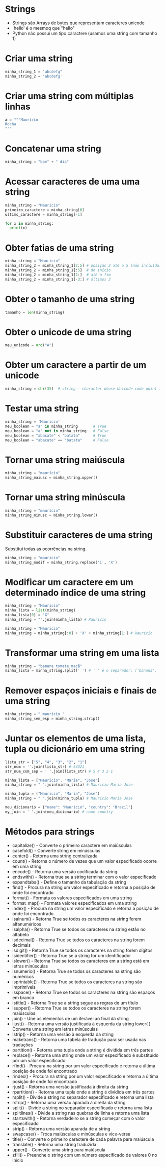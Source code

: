 # Strings

- Strings são Arrays de bytes que representam caracteres unicode
- 'hello' é o mesmoq que "hello"
- Python não possui um tipo caractere (usamos uma string com tamanho 1)

# Criar uma string

~~~python
minha_string_1 = "abcdefg"
minha_string_2 = 'abcdefg'
~~~

# Criar uma string com múltiplas linhas

~~~python
a = """Mauricio
Rocha
"""
~~~

# Concatenar uma string

~~~python
minha_string = "bom" + " dia" 
~~~

# Acessar caracteres de uma uma string

~~~python
minha_string = "Mauricio"
primeiro_caractere = minha_string[0]
ultimo_caractere = minha_string[-1] 
~~~

~~~python
for x in minha_string:
  print(x)
~~~

# Obter fatias de uma string

~~~python
minha_string = "Mauricio"
minha_string_2 = minha_string_1[2:5] # posição 2 até a 5 (não incluída)
minha_string_2 = minha_string_1[:5]  # do início
minha_string_2 = minha_string_1[2:]  # até o fim
minha_string_2 = minha_string_1[-3:] # últimos 3
~~~

# Obter o tamanho de uma string

~~~python
tamanho = len(minha_string)
~~~

# Obter o unicode de uma string

~~~python
meu_unicode = ord("A") 
~~~

# Obter um caractere a partir de um unicode

~~~python
minha_string = chr(35)  # string - character whose Unicode code point is the integer
~~~

# Testar uma string

~~~python
minha_string = 'Mauricio'
meu_boolean = "a" in minha_string       # True
meu_boolean = "a" not in minha_string   # False
meu_boolean = "abacate" < "batata"      # True
meu_boolean = "abacate" == "batata"     # False
~~~

# Tornar uma string maiúscula

~~~python
minha_string = "maurício"
minha_string_maiusc = minha_string.upper()
~~~

# Tornar uma string minúscula

~~~python
minha_string = "maurício"
minha_string_minusc = minha_string.lower()
~~~

# Substituir caracteres de uma string

Substitui todas as ocorrências na string.  

~~~python
minha_string = "mauricio"
minha_string_modif = minha_string.replace('i', 'X')
~~~

# Modificar um caractere em um determinado índice de uma string

~~~python
minha_string = "Mauricio"
minha_lista = list(minha_string)
minha_lista[0] = "X"
minha_string = "".join(minha_lista) # Xauricio
~~~

~~~python
minha_string = "Mauricio"
minha_string = minha_string[:0] + 'X' + minha_string[1:] # Xauricio
~~~

# Transformar uma string em uma lista

~~~python
minha_string = "banana tomate maçã"
minha_lista = minha_string.split(' ') # ' ' é o separador: ['banana', 'tomate', 'maçã']
~~~

# Remover espaços iniciais e finais de uma string

~~~python
minha_string = " mauricio "
minha_string_sem_esp = minha_string.strip()
~~~

# Juntar os elementos de uma lista, tupla ou dicionário em uma string

~~~python
lista_str = ["5", "4", "3", "2", "1"]
str_num = ''.join(lista_str) # 54321
str_num_com_sep = ' '.join(lista_str) # 5 4 3 2 1
~~~

~~~python
minha_lista = ["Mauricio", "Maria", "Jose"]
minha_string = " ".join(minha_lista) # Mauricio Maria Jose
~~~

~~~python
minha_tupla = ("Mauricio", "Maria", "Jose")
minha_string = " ".join(minha_tupla) # Mauricio Maria Jose
~~~

~~~python
meu_dicionario = {"name": "Mauricio", "country": "Brazil"}
my_join = ' '.join(meu_dicionario) # name country
~~~

# Métodos para strings

- capitalize() - Converte o primeiro caractere em maiúsculas
- casefold() -  Converte string em minúsculas 
- center() - Retorna uma string centralizada 
- count() -  Retorna o número de vezes que um valor especificado ocorre em uma string 
- encode() -  Retorna uma versão codificada da string 
- endswith() -  Retorna true se a string terminar com o valor especificado 
- expandtabs() -  Define o tamanho da tabulação da string 
- find() -  Procura na string um valor especificado e retorna a posição de onde foi encontrado 
- format() - Formata os valores especificados em uma string 
- format_map() - Formata valores especificados em uma string 
- index() - Procura na string um valor especificado e retorna a posição de onde foi encontrado 
- isalnum() - Retorna True se todos os caracteres na string forem alfanuméricos 
- isalpha() - Retorna True se todos os caracteres na string estão no alfabeto 
- isdecimal() - Retorna True se todos os caracteres na string forem decimais 
- isdigit() -  Retorna True se todos os caracteres na string forem dígitos 
- isidentifier() - Retorna True se a string for um identificador 
- islower() - Retorna True se todos os caracteres em a string está em letras minúsculas 
- isnumeric() - Retorna True se todos os caracteres na string são numéricos 
- isprintable() - Retorna True se todos os caracteres na string são imprimíveis 
- isspace() - Retorna True se todos os caracteres na string são espaços em branco 
- istitle() - Retorna True se a string segue as regras de um título 
- isupper() -  Retorna True se todos os caracteres na string forem maiúsculos 
- join() - Une os elementos de um iterável ao final da string 
- ljust() -  Retorna uma versão justificada à esquerda da string lower( ) Converte uma string em letras minúsculas 
- lstrip() - Retorna uma versão à esquerda da string 
- maketrans() - Retorna uma tabela de tradução para ser usada nas traduções 
- partition() - Retorna uma tupla onde a string é dividida em três partes 
- replace() - Retorna uma string onde um valor especificado é substituído por um valor especificado 
- rfind() -  Procura na string por um valor especificado e retorna a última posição de onde foi encontrado 
- rindex() - Procura na string por um valor especificado e retorna a última posição de onde foi encontrado 
- rjust() -  Retorna uma versão justificada à direita da string 
- rpartition() -  Retorna uma tupla onde a string é dividida em três partes 
- rsplit() -  Divide a string no separador especificado e retorna uma lista 
- rstrip() - Retorna uma versão aparada à direita da string 
- split() -  Divide a string no separador especificado e retorna uma lista 
- splitlines() -  Divide a string nas quebras de linha e retorna uma lista 
- startswith() - Retorna verdadeiro se a string começar com o valor especificado 
- strip() -  Retorna uma versão aparada de a string 
- swapcase() - Troca maiúsculas e minúsculas e vice-versa 
- title() - Converte o primeiro caractere de cada palavra para maiúscula 
- translate() - Retorna uma string traduzida 
- upper() - Converte uma string para maiúscula 
- zfill() -  Preenche o string com um número especificado de valores 0 no início